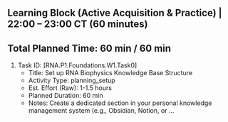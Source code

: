 Learning Block (Active Acquisition & Practice) | 22:00 – 23:00 CT (60 minutes)
------------------------------------------------------------------------------
Total Planned Time: 60 min / 60 min
------------------------------------------------------------------------------
1. Task ID: [RNA.P1.Foundations.W1.Task0]
   - Title: Set up RNA Biophysics Knowledge Base Structure
   - Activity Type: planning_setup
   - Est. Effort (Raw): 1-1.5 hours
   - Planned Duration: 60 min
   - Notes: Create a dedicated section in your personal knowledge management system (e.g., Obsidian, Notion, or ...
